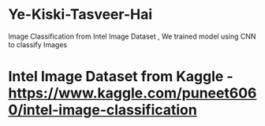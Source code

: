 # Ye-Kiski-Tasveer-Hai
Image Classification from Intel Image Dataset ,  We trained model using CNN to classify Images

# Intel Image Dataset from Kaggle - https://www.kaggle.com/puneet6060/intel-image-classification
